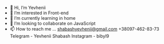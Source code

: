 - 👋 Hi, I’m Yevhenii 
- 👀 I’m interested in Front-end 
- 🌱 I’m currently learning in home 
- 💞️ I’m looking to collaborate on JavaScript 
- 📫 How to reach me ...
shabashyevhenii@gmail.com
+38097-462-83-73
Telegram - Yevhenii Shabash
Instagram - bibyl9 

<!---
bubyl9/bubyl9 is a ✨ special ✨ repository because its `README.md` (this file) appears on your GitHub profile.
You can click the Preview link to take a look at your changes.
--->
